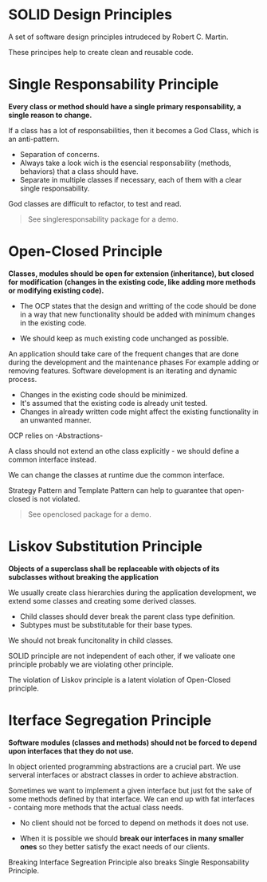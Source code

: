 # SOLID Design Principles

A set of software design principles intrudeced by Robert C. Martin.

These principes help to create clean and reusable code.

# Single Responsability Principle

**Every class or method should have a single primary responsability, a single reason to change.**

If a class has a lot of responsabilities, then it becomes a God Class, which is an anti-pattern.

* Separation of concerns.
* Always take a look wich is the esencial responsability (methods, behaviors) that a class should have.
* Separate in multiple classes if necessary, each of them with a clear single responsability.

God classes are difficult to refactor, to test and read.

> See singleresponsability package for a demo.

# Open-Closed Principle

**Classes, modules should be open for extension (inheritance), but closed for modification (changes in the existing code, like adding more methods or modifying existing code).**

* The OCP states that the design and writting of the code should be done in a way that new functionality should be added with minimum changes in the existing code.

* We should keep as much existing code unchanged as possible.

An application should take care of the frequent changes that are done during the development and the maintenance phases For example adding or removing features. Software development is an iterating and dynamic process.

* Changes in the existing code should be minimized.
* It's assumed that the existing code is already unit tested.
* Changes in already written code might affect the existing functionality in an unwanted manner.

OCP relies on -Abstractions-

A class should not extend an othe class explicitly - we should define a common interface instead.

We can change the classes at runtime due the common interface.

Strategy Pattern and Template Pattern can help to guarantee that open-closed is not violated.

> See openclosed package for a demo.

# Liskov Substitution Principle

**Objects of a superclass shall be replaceable with objects of its subclasses without breaking the application**

We usually create class hierarchies during the application development, we extend some classes and creating some derived classes. 

* Child classes should dever break the parent class type definition.
* Subtypes must be substitutable for their base types.

We should not break funcitonality in child classes.

SOLID principle are not independent of each other, if we valioate one principle probably we are violating other principle.

The violation of Liskov principle is a latent violation of Open-Closed principle.

# Iterface Segregation Principle

**Software modules (classes and methods) should not be forced to depend upon interfaces that they do not use.**

In object oriented programming abstractions are a crucial part. We use serveral interfaces or abstract classes in order to achieve abstraction.

Sometimes we want to implement a given interface but just fot the sake of some methods defined by that interface. We can end up with fat interfaces - containg more methods that the actual class needs.

* No client should not be forced to depend on methods it does not use.

* When it is possible we should **break our interfaces in many smaller ones** so they better satisfy the exact needs of our clients.

Breaking Interface Segreation Principle also breaks Single Responsability Principle.